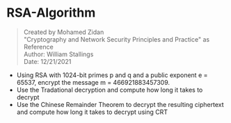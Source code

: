 # RSA-Algorithm
> Created by Mohamed Zidan <br />
> "Cryptography and Network Security Principles and Practice" as Reference  <br />
> Author: William Stallings <br />
> Date: 12/21/2021 
* Using RSA with 1024-bit primes p and q and a public exponent e = 65537, encrypt the message m = 466921883457309. 
* Use the Tradational decryption and compute how long it takes to decrypt
* Use the Chinese Remainder Theorem to decrypt the resulting ciphertext and compute how long it takes to decrypt using CRT
